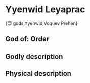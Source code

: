 # Yyenwid Leyaprac

{😇 gods,Yyenwid,Voquev Prehen}

## **God of:** Order

## **Godly description**

## **Physical description**